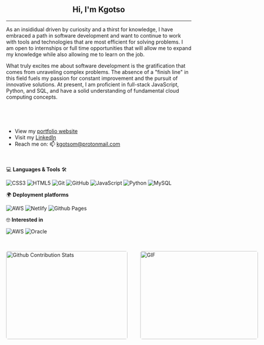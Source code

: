 <h2 align='center'><strong>Hi, I'm Kgotso</strong></h2>
<hr>

<p>As an insididual driven by curiosity and a thirst for knowledge, I have embraced a path in software development and want to continue to work with tools and technologies that are most efficient for solving problems. I am open to internships or full time opportunities that will allow me to expand my knowledge while also allowing me to learn on the job.

What truly excites me about software development is the gratification that comes from unraveling complex problems. The absence of a "finish line" in this field fuels my passion for constant improvement and the pursuit of innovative solutions. At present, I am proficient in full-stack JavaScript, Python, and SQL, and have a solid understanding of fundamental cloud computing concepts.</p>
<br>

<br>

- View my [portfolio website](https://kgotso.netlify.app)
- Visit my [LinkedIn](https://www.linkedin.com/in/kgotso-makhalimele/)
- Reach me on: 📫 kgotsom@protonmail.com

<br>

💻 **Languages & Tools** 🛠️<br>

![CSS3](https://img.shields.io/badge/css3-%231572B6.svg?style=for-the-badge&logo=css3&logoColor=white)
![HTML5](https://img.shields.io/badge/html5-%23E34F26.svg?style=for-the-badge&logo=html5&logoColor=white)
![Git](https://img.shields.io/badge/git-%23F05033.svg?style=for-the-badge&logo=git&logoColor=white)
![GitHub](https://img.shields.io/badge/github-%23121011.svg?style=for-the-badge&logo=github&logoColor=white)
![JavaScript](https://img.shields.io/badge/javascript-%23323330.svg?style=for-the-badge&logo=javascript&logoColor=%23F7DF1E)
![Python](https://img.shields.io/badge/python-3670A0?style=for-the-badge&logo=python&logoColor=ffdd54)
![MySQL](https://img.shields.io/badge/mysql-%2300f.svg?style=for-the-badge&logo=mysql&logoColor=white)

🌍 **Deployment platforms**<br>

![AWS](https://img.shields.io/badge/AWS-%23FF9900.svg?style=for-the-badge&logo=amazon-aws&logoColor=white)
![Netlify](https://img.shields.io/badge/netlify-%23000000.svg?style=for-the-badge&logo=netlify&logoColor=#00C7B7)
![Github Pages](https://img.shields.io/badge/github%20pages-121013?style=for-the-badge&logo=github&logoColor=white)

🤓 **Interested in** <br>

![AWS](https://img.shields.io/badge/AWS-%23FF9900.svg?style=for-the-badge&logo=amazon-aws&logoColor=white)
![Oracle](https://img.shields.io/badge/Oracle-F80000?style=for-the-badge&logo=oracle&logoColor=white)


</br>
<p style="display: flex; justify-content: space-between;">
<img style="border-radius: 5px; margin-bottom: 5px" alt="Github Contribution Stats" width="330px" height="240px" src="https://github-contribution-stats.vercel.app/api/?username=kgotsosm" />
<img style="border-radius: 5px; margin: 0 0 5px 35px;" alt="GIF" width="320px" height="240px" src="https://miro.medium.com/max/875/1*Urc28sbnORGOW5oyohQ06g.gif" />
</p>
